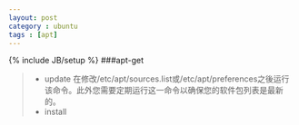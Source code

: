 ```yaml
---
layout: post
category : ubuntu
tags : [apt]
---
```

{% include JB/setup %}
###apt-get
>+ update
	在修改/etc/apt/sources.list或/etc/apt/preferences之後运行该命令。此外您需要定期运行这一命令以确保您的软件包列表是最新的。  
>+ install  

